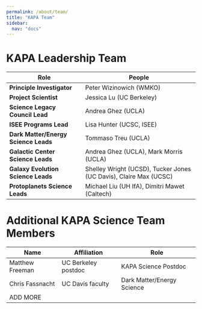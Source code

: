 ```yaml
---
permalink: /about/team/
title: "KAPA Team"
sidebar:
  nav: "docs"
---
```


# KAPA Leadership Team

| Role | People |
|----------- | ------------------ |
| **Principle Investigator** | Peter Wizinowich (WMKO) | 
| **Project Scientist** | Jessica Lu (UC Berkeley) |
| **Science Legacy Council Lead** | Andrea Ghez (UCLA) |
| **ISEE Programs Lead** | Lisa Hunter (UCSC, ISEE)  |
| **Dark Matter/Energy Science Leads** | Tommaso Treu (UCLA)  |
| **Galactic Center Science Leads** | Andrea Ghez (UCLA), Mark Morris (UCLA)  |
| **Galaxy Evolution Science Leads** | Shelley Wright (UCSD), Tucker Jones (UC Davis), Claire Max (UCSC) |
| **Protoplanets Science Leads** | Michael Liu (UH IfA), Dimitri Mawet (Caltech)  |

# Additional KAPA Science Team Members
| Name | Affiliation | Role |
|----------- | ------------------ | --------------------|
| Matthew Freeman | UC Berkeley postdoc | KAPA Science Postdoc |
| Chris Fassnacht | UC Davis faculty | Dark Matter/Energy Science |
| ADD MORE | | |


